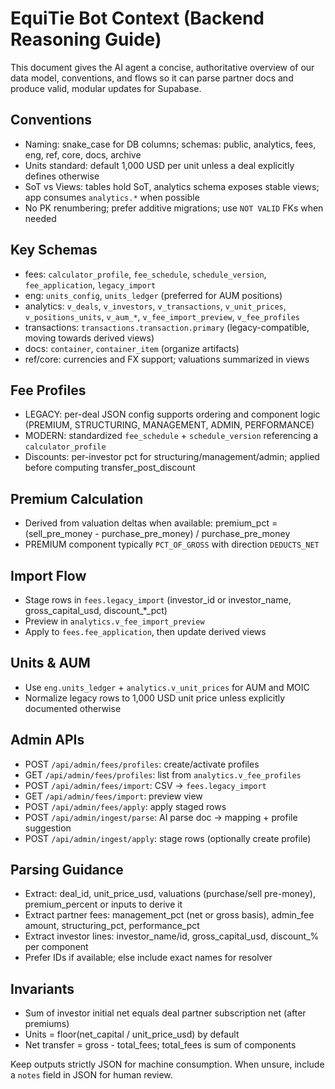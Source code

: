 # EquiTie Bot Context (Backend Reasoning Guide)

This document gives the AI agent a concise, authoritative overview of our data model, conventions, and flows so it can parse partner docs and produce valid, modular updates for Supabase.

## Conventions

- Naming: snake_case for DB columns; schemas: public, analytics, fees, eng, ref, core, docs, archive
- Units standard: default 1,000 USD per unit unless a deal explicitly defines otherwise
- SoT vs Views: tables hold SoT, analytics schema exposes stable views; app consumes `analytics.*` when possible
- No PK renumbering; prefer additive migrations; use `NOT VALID` FKs when needed

## Key Schemas

- fees: `calculator_profile`, `fee_schedule`, `schedule_version`, `fee_application`, `legacy_import`
- eng: `units_config`, `units_ledger` (preferred for AUM positions)
- analytics: `v_deals`, `v_investors`, `v_transactions`, `v_unit_prices`, `v_positions_units`, `v_aum_*`, `v_fee_import_preview`, `v_fee_profiles`
- transactions: `transactions.transaction.primary` (legacy-compatible, moving towards derived views)
- docs: `container`, `container_item` (organize artifacts)
- ref/core: currencies and FX support; valuations summarized in views

## Fee Profiles

- LEGACY: per-deal JSON config supports ordering and component logic (PREMIUM, STRUCTURING, MANAGEMENT, ADMIN, PERFORMANCE)
- MODERN: standardized `fee_schedule` + `schedule_version` referencing a `calculator_profile`
- Discounts: per-investor pct for structuring/management/admin; applied before computing transfer_post_discount

## Premium Calculation

- Derived from valuation deltas when available: premium_pct = (sell_pre_money - purchase_pre_money) / purchase_pre_money
- PREMIUM component typically `PCT_OF_GROSS` with direction `DEDUCTS_NET`

## Import Flow

- Stage rows in `fees.legacy_import` (investor_id or investor_name, gross_capital_usd, discount_*_pct)
- Preview in `analytics.v_fee_import_preview`
- Apply to `fees.fee_application`, then update derived views

## Units & AUM

- Use `eng.units_ledger` + `analytics.v_unit_prices` for AUM and MOIC
- Normalize legacy rows to 1,000 USD unit price unless explicitly documented otherwise

## Admin APIs

- POST `/api/admin/fees/profiles`: create/activate profiles
- GET `/api/admin/fees/profiles`: list from `analytics.v_fee_profiles`
- POST `/api/admin/fees/import`: CSV → `fees.legacy_import`
- GET `/api/admin/fees/import`: preview view
- POST `/api/admin/fees/apply`: apply staged rows
- POST `/api/admin/ingest/parse`: AI parse doc → mapping + profile suggestion
- POST `/api/admin/ingest/apply`: stage rows (optionally create profile)

## Parsing Guidance

- Extract: deal_id, unit_price_usd, valuations (purchase/sell pre-money), premium_percent or inputs to derive it
- Extract partner fees: management_pct (net or gross basis), admin_fee amount, structuring_pct, performance_pct
- Extract investor lines: investor_name/id, gross_capital_usd, discount_% per component
- Prefer IDs if available; else include exact names for resolver

## Invariants

- Sum of investor initial net equals deal partner subscription net (after premiums)
- Units = floor(net_capital / unit_price_usd) by default
- Net transfer = gross - total_fees; total_fees is sum of components

Keep outputs strictly JSON for machine consumption. When unsure, include a `notes` field in JSON for human review.
